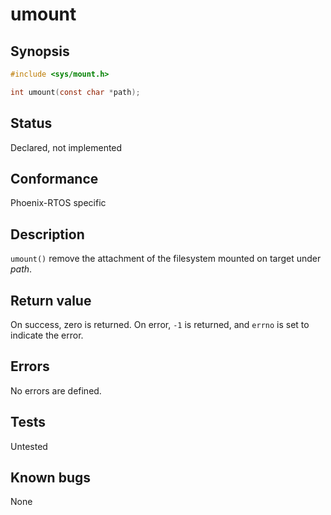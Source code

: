 # umount

## Synopsis

```c
#include <sys/mount.h>

int umount(const char *path);
```

## Status

Declared, not implemented

## Conformance

Phoenix-RTOS specific

## Description

`umount()` remove the attachment of the filesystem mounted on target under _path_.

## Return value

On success, zero is returned. On error, `-1` is returned, and `errno` is set to indicate the error.

## Errors

No errors are defined.

## Tests

Untested

## Known bugs

None
